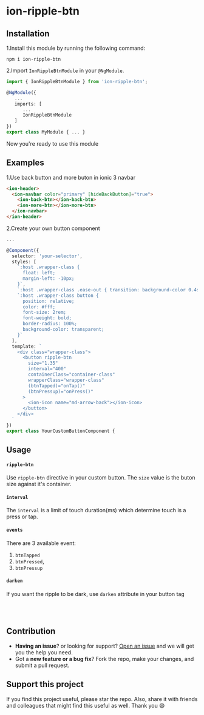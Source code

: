 # ion-ripple-btn

## Installation

1.Install this module by running the following command:
```shell
npm i ion-ripple-btn
```

2.Import `IonRippleBtnModule` in your `@NgModule`.
```ts
import { IonRippleBtnModule } from 'ion-ripple-btn';

@NgModule({
   ...
   imports: [
      ...
      IonRippleBtnModule
   ]
})
export class MyModule { ... }
```
Now you're ready to use this module

## Examples

1.Use back button and more buton in ionic 3 navbar

```html
<ion-header>
  <ion-navbar color="primary" [hideBackButton]="true">
    <ion-back-btn></ion-back-btn>
    <ion-more-btn></ion-more-btn>
  </ion-navbar>
</ion-header>
```

2.Create your own button component

```ts
...

@Component({
  selector: 'your-selector',
  styles: [
    `:host .wrapper-class {
      float: left;
      margin-left: -10px;
    }`,
    `:host .wrapper-class .ease-out { transition: background-color 0.4s ease-out; }`,
    `:host .wrapper-class button {
      position: relative;
      color: #fff;
      font-size: 2rem;
      font-weight: bold;
      border-radius: 100%;
      background-color: transparent;
    }`
  ],
  template: `
    <div class="wrapper-class">
      <button ripple-btn
        size="1.35"
        interval="400"
        containerClass="container-class"
        wrapperClass="wrapper-class"
        (btnTapped)="onTap()"
        (btnPressup)="onPress()"
      >
        <ion-icon name="md-arrow-back"></ion-icon>
      </button>
    </div>
  `
})
export class YourCustomButtonComponent {


```

## Usage

#### `ripple-btn`
Use `ripple-btn` directive in your custom button. The `size` value is the buton size against it's container.

#### `interval`
The `interval` is a limit of touch duration(ms) which determine touch is a press or tap.

#### `events`
There are 3 available event:
  1. `btnTapped`
  2. `btnPressed`,
  3. `btnPressup`

#### `darken`
If you want the ripple to be dark, use `darken` attribute in your button tag

<br><br>
## Contribution
- **Having an issue**? or looking for support? [Open an issue](https://github.com/yohaneslumentut/ion-ripple-btn/issues/new) and we will get you the help you need.
- Got a **new feature or a bug fix**? Fork the repo, make your changes, and submit a pull request.

## Support this project
If you find this project useful, please star the repo. Also, share it with friends and colleagues that might find this useful as well. Thank you :smile:
